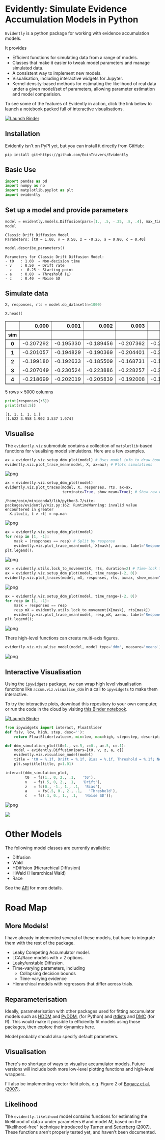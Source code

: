 # Evidently: Simulate Evidence Accumulation Models in Python

`Evidently` is a python package for working with evidence accumulation models.

It provides

- Efficient functions for simulating data from a range of models.
- Classes that make it easier to tweak model parameters and manage simulated data.
- A consistent way to implement new models.
- Visualisation, including interactive widgets for Jupyter.
- Kernel density-based methods for estimating 
  the likelihood of real data under a given model/set of parameters,
  allowing parameter estimation and model comparision.

To see some of the features of Evidently in action,
click the link below to launch a notebook packed full of interactive visualisations.

[![Launch Binder](https://mybinder.org/badge_logo.svg)](https://mybinder.org/v2/gh/EoinTravers/Evidently/master?filepath=notebooks%2FInteractive%20Models.ipynb)

## Installation

Evidently isn't on PyPI yet, but you can install it directly from GitHub:

`pip install git+https://github.com/EoinTravers/Evidently`

## Basic Use


```python
import pandas as pd
import numpy as np
import matplotlib.pyplot as plt
import evidently
```

## Set up a model and provide parameters


```python
model = evidently.models.Diffusion(pars=[1., .5, -.25, .8, .4], max_time=5., dt=.001)
model
```




    Classic Drift Diffusion Model
    Parameters: [t0 = 1.00, v = 0.50, z = -0.25, a = 0.80, c = 0.40]




```python
model.describe_parameters()
```

    Parameters for Classic Drift Diffusion Model:
    - t0   : 1.00  ~ Non-decision time
    - v    : 0.50  ~ Drift rate
    - z    : -0.25 ~ Starting point
    - a    : 0.80  ~ Threshold (±)
    - c    : 0.40  ~ Noise SD


## Simulate data


```python
X, responses, rts = model.do_dataset(n=1000)
```


```python
X.head()
```




<div>
<style scoped>
    .dataframe tbody tr th:only-of-type {
        vertical-align: middle;
    }

    .dataframe tbody tr th {
        vertical-align: top;
    }

    .dataframe thead th {
        text-align: right;
    }
</style>
<table border="1" class="dataframe">
  <thead>
    <tr style="text-align: right;">
      <th></th>
      <th>0.000</th>
      <th>0.001</th>
      <th>0.002</th>
      <th>0.003</th>
      <th>0.004</th>
      <th>0.005</th>
      <th>0.006</th>
      <th>0.007</th>
      <th>0.008</th>
      <th>0.009</th>
      <th>...</th>
      <th>4.990</th>
      <th>4.991</th>
      <th>4.992</th>
      <th>4.993</th>
      <th>4.994</th>
      <th>4.995</th>
      <th>4.996</th>
      <th>4.997</th>
      <th>4.998</th>
      <th>4.999</th>
    </tr>
    <tr>
      <th>sim</th>
      <th></th>
      <th></th>
      <th></th>
      <th></th>
      <th></th>
      <th></th>
      <th></th>
      <th></th>
      <th></th>
      <th></th>
      <th></th>
      <th></th>
      <th></th>
      <th></th>
      <th></th>
      <th></th>
      <th></th>
      <th></th>
      <th></th>
      <th></th>
      <th></th>
    </tr>
  </thead>
  <tbody>
    <tr>
      <th>0</th>
      <td>-0.207292</td>
      <td>-0.195330</td>
      <td>-0.189456</td>
      <td>-0.207362</td>
      <td>-0.203131</td>
      <td>-0.209652</td>
      <td>-0.201883</td>
      <td>-0.216559</td>
      <td>-0.224473</td>
      <td>-0.211417</td>
      <td>...</td>
      <td>2.886206</td>
      <td>2.886012</td>
      <td>2.871632</td>
      <td>2.870360</td>
      <td>2.846827</td>
      <td>2.854295</td>
      <td>2.854028</td>
      <td>2.899442</td>
      <td>2.906381</td>
      <td>2.917107</td>
    </tr>
    <tr>
      <th>1</th>
      <td>-0.201057</td>
      <td>-0.194829</td>
      <td>-0.190369</td>
      <td>-0.204401</td>
      <td>-0.211715</td>
      <td>-0.223547</td>
      <td>-0.223436</td>
      <td>-0.229830</td>
      <td>-0.228947</td>
      <td>-0.200351</td>
      <td>...</td>
      <td>0.563363</td>
      <td>0.546944</td>
      <td>0.535339</td>
      <td>0.526217</td>
      <td>0.523513</td>
      <td>0.525713</td>
      <td>0.529461</td>
      <td>0.544851</td>
      <td>0.539877</td>
      <td>0.538094</td>
    </tr>
    <tr>
      <th>2</th>
      <td>-0.199180</td>
      <td>-0.192633</td>
      <td>-0.185509</td>
      <td>-0.168731</td>
      <td>-0.174054</td>
      <td>-0.173817</td>
      <td>-0.182057</td>
      <td>-0.181962</td>
      <td>-0.192889</td>
      <td>-0.157841</td>
      <td>...</td>
      <td>2.501043</td>
      <td>2.500121</td>
      <td>2.487202</td>
      <td>2.492311</td>
      <td>2.480312</td>
      <td>2.482806</td>
      <td>2.489521</td>
      <td>2.481254</td>
      <td>2.479215</td>
      <td>2.464364</td>
    </tr>
    <tr>
      <th>3</th>
      <td>-0.207049</td>
      <td>-0.230524</td>
      <td>-0.223886</td>
      <td>-0.228257</td>
      <td>-0.221087</td>
      <td>-0.224099</td>
      <td>-0.236907</td>
      <td>-0.238688</td>
      <td>-0.231143</td>
      <td>-0.248498</td>
      <td>...</td>
      <td>2.188082</td>
      <td>2.181968</td>
      <td>2.201805</td>
      <td>2.205892</td>
      <td>2.204378</td>
      <td>2.222228</td>
      <td>2.250239</td>
      <td>2.251298</td>
      <td>2.273741</td>
      <td>2.270209</td>
    </tr>
    <tr>
      <th>4</th>
      <td>-0.218699</td>
      <td>-0.202019</td>
      <td>-0.205839</td>
      <td>-0.192008</td>
      <td>-0.179896</td>
      <td>-0.181002</td>
      <td>-0.198876</td>
      <td>-0.190790</td>
      <td>-0.175592</td>
      <td>-0.190891</td>
      <td>...</td>
      <td>3.363507</td>
      <td>3.372508</td>
      <td>3.387018</td>
      <td>3.409127</td>
      <td>3.388889</td>
      <td>3.363482</td>
      <td>3.363401</td>
      <td>3.364192</td>
      <td>3.370832</td>
      <td>3.392171</td>
    </tr>
  </tbody>
</table>
<p>5 rows × 5000 columns</p>
</div>




```python
print(responses[:5]) 
print(rts[:5])
```

    [1. 1. 1. 1. 1.]
    [1.622 3.958 1.902 3.537 1.974]


## Visualise

The `evidently.viz` submodule contains a collection of `matplotlib`-based functions for visualising model simulations. Here are a few examples.


```python
ax = evidently.viz.setup_ddm_plot(model) # Uses model info to draw bounds.
evidently.viz.plot_trace_mean(model, X, ax=ax); # Plots simulations
```


![png](imgs/README_12_0.png)



```python
ax = evidently.viz.setup_ddm_plot(model)
evidently.viz.plot_traces(model, X, responses, rts, ax=ax, 
                          terminate=True, show_mean=True); # Show raw data
```

    /home/eoin/miniconda3/lib/python3.7/site-packages/evidently/viz.py:162: RuntimeWarning: invalid value encountered in greater
      X.iloc[i, t > rt] = np.nan



![png](imgs/README_13_1.png)



```python
ax = evidently.viz.setup_ddm_plot(model)
for resp in [1, -1]:
    mask = (responses == resp) # Split by response
    evidently.viz.plot_trace_mean(model, X[mask], ax=ax, label='Response: %i' % resp)
plt.legend();
```


![png](imgs/README_14_0.png)



```python
mX = evidently.utils.lock_to_movement(X, rts, duration=2) # Time-lock to threshold crossing
ax = evidently.viz.setup_ddm_plot(model, time_range=(-2, 0))
evidently.viz.plot_traces(model, mX, responses, rts, ax=ax, show_mean=True);
```


![png](imgs/README_15_0.png)



```python
ax = evidently.viz.setup_ddm_plot(model, time_range=(-2, 0))
for resp in [1, -1]:
    mask = responses == resp
    resp_mX = evidently.utils.lock_to_movement(X[mask], rts[mask])
    evidently.viz.plot_trace_mean(model, resp_mX, ax=ax, label='Response: %i' % resp)
plt.legend();
```


![png](imgs/README_16_0.png)


There high-level functions can create multi-axis figures.


```python
evidently.viz.visualise_model(model, model_type='ddm', measure='means');
```


![png](imgs/README_18_0.png)


## Interactive Visualisation

Using the `ipywidgets` package, we can wrap high level visualisation functions like `accum.viz.visualise_ddm` in a call to `ipywidgets` to make them interactive.

To try the interactive plots, download this repository to your own computer,
or run the code in the cloud by visiting [this Binder notebook](https://mybinder.org/v2/gh/EoinTravers/Evidently/master?filepath=notebooks%2FInteractive%20Models.ipynb).

[![Launch Binder](https://mybinder.org/badge_logo.svg)](https://mybinder.org/v2/gh/EoinTravers/Evidently/master?filepath=notebooks%2FInteractive%20Models.ipynb)


```python
from ipywidgets import interact, FloatSlider
def fs(v, low, high, step, desc=''):
    return FloatSlider(value=v, min=low, max=high, step=step, description=desc, continuous_update=False)

def ddm_simulation_plot(t0=1., v=.5, z=0., a=.5, c=.1):
    model = evidently.Diffusion(pars=[t0, v, z, a, c])
    evidently.viz.visualise_model(model)
    title = 't0 = %.1f, Drift = %.1f, Bias = %.1f, Threshold = %.1f; Noise SD = %.1f' % (t0, v, z, a, c)
    plt.suptitle(title, y=1.01)

interact(ddm_simulation_plot,
         t0  = fs(1., 0, 2., .1,   't0'),
         v   = fs(.5, 0, 2., .1,   'Drift'),
         z   = fs(0., -1., 1., .1,  'Bias'),
         a     = fs(.5, 0., 2., .1,   'Threshold'),
         c   = fs(.1, 0., 1., .1,   'Noise SD'));
```


![png](imgs/README_20_0.png)


<!-- This will work once we run gen_readme.sh -->
![](imgs/interactive.gif)

# Other Models

The following model classes are currently available:

- Diffusion
- Wald
- HDiffision (Hierarchical Diffusion)
- HWald (Hierarchical Wald)
- Race

See the [API](http://eointravers.com/code/evidently/api.html) for more details.

# Road Map


## More Models!

I have already implemented several of these models, but have to integrate them with the rest of the package.

- Leaky Competing Accumulator model.
- LCA/Race models with > 2 options.
- Leaky/unstable Diffusion.
- Time-varying parameters, including
    - Collapsing decision bounds
    - Time-varying evidence
- Hierarchical models with regressors that differ across trials.

## Reparameterisation

Ideally, parameterisation with other packages used for fitting accumulator models 
such as [HDDM](http://ski.clps.brown.edu/hddm_docs/) and
[PyDDM](https://pyddm.readthedocs.io/en/latest/), (for Python) 
and [rtdists](https://github.com/rtdists/rtdists) and 
[DMC](http://www.tascl.org/dmc.html) (for R). 
This would make it possible to efficiently fit models using those packages, 
then explore their dynamics here.

Model probably should also specify default parameters.

##  Visualisation

There's no shortage of ways to visualise accumulator models. 
Future versions will include both more low-level plotting functions
and high-level wrappers.

I'll also be implementing vector field plots, e.g. Figure 2 of 
[Bogacz et al. (2007)](https://people.socsci.tau.ac.il/mu/usherlab/files/2014/03/m2.pdf).

## Likelihood


The `evidently.likelihood` model contains functions for estimating 
the likelihood of data $x$ under parameters $\theta$ and model $M$,
based on the "likelihood-free" technique introduced by 
[Turner and Sederberg (2007)](https://link.springer.com/article/10.3758/s13423-013-0530-0).
These functions aren't properly tested yet,
and haven't been documented.
